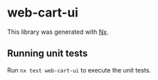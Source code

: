 # web-cart-ui

This library was generated with [Nx](https://nx.dev).

## Running unit tests

Run `nx test web-cart-ui` to execute the unit tests.
